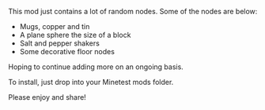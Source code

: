 This mod just contains a lot of random nodes.  Some of the nodes are below:
- Mugs, copper and tin
- A plane sphere the size of a block
- Salt and pepper shakers
- Some decorative floor nodes

Hoping to continue adding more on an ongoing basis.

To install, just drop into your Minetest mods folder.

Please enjoy and share!